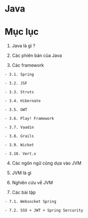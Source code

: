 Java
==============

# Mục lục
  
  1. Java là gì ?

  2. Các phiên bản của Java

  3. Các framework
    
    - 3.1. Spring

    - 3.2. JSF

    - 3.3. Struts

    - 3.4. Hibernate

    - 3.5. GWT 

    - 3.6. Play! Framework

    - 3.7. Vaadin

    - 3.8. Grails

    - 3.9. Wicket

    - 3.10. Vert.x

  4. Các ngôn ngữ cũng dựa vào JVM

  5. JVM là gì

  6. Nghiên cứu về JVM

  7. Các bài tập

    - 7.1. Websocket Spring

    - 7.2. SSO + JWT + Spring Sercurity
  

 